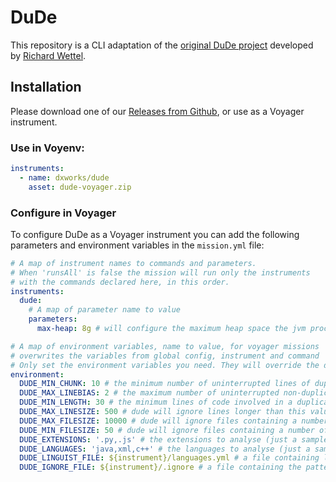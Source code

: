 # DuDe
 This repository is a CLI adaptation of the [original DuDe project](https://wettel.github.io/dude.html) developed by [Richard Wettel](https://wettel.github.io/index.html).
 
## Installation
Please download one of our [Releases from Github](https://github.com/dxworks/dude/releases), or use as a Voyager instrument.

### Use in Voyenv:

```yaml
instruments:
  - name: dxworks/dude
    asset: dude-voyager.zip
```

### Configure in Voyager

To configure DuDe as a Voyager instrument you can add the following parameters and environment variables in the `mission.yml` file:

```yaml
# A map of instrument names to commands and parameters.
# When 'runsAll' is false the mission will run only the instruments
# with the commands declared here, in this order.
instruments:
  dude:
    # A map of parameter name to value
    parameters:
      max-heap: 8g # will configure the maximum heap space the jvm process will get. For large process may be needed to be set to 16g or higher

# A map of environment variables, name to value, for voyager missions
# overwrites the variables from global config, instrument and command
# Only set the environment variables you need. They will override the default values set here.
environment:
  DUDE_MIN_CHUNK: 10 # the minimum number of uninterrupted lines of duplicated code
  DUDE_MAX_LINEBIAS: 2 # the maximum number of uninterrupted non-duplicated lines that separate two chunks of duplicated lines
  DUDE_MIN_LENGTH: 30 # the minimum lines of code involved in a duplication chain (including “gaps”)
  DUDE_MAX_LINESIZE: 500 # dude will ignore lines longer than this value
  DUDE_MAX_FILESIZE: 10000 # dude will ignore files containing a number of lines larger than this value
  DUDE_MIN_FILESIZE: 50 # dude will ignore files containing a number of lines smaller than this value
  DUDE_EXTENSIONS: '.py,.js' # the extensions to analyse (just a sample example)
  DUDE_LANGUAGES: 'java,xml,c++' # the languages to analyse (just a sample example)
  DUDE_LINGUIST_FILE: ${instrument}/languages.yml # a file containing languages to extension mappings according to [GitHub Linguist](https://github.com/github/linguist/blob/master/lib/linguist/languages.yml)
  DUDE_IGNORE_FILE: ${instrument}/.ignore # a file containing the patterns that DuDe should ignore in the analysis.
```